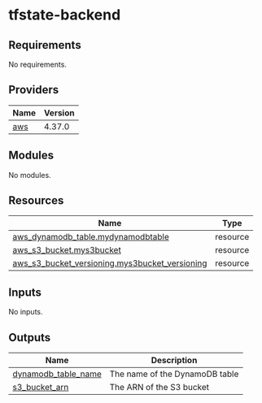 # tfstate-backend

<!-- BEGINNING OF PRE-COMMIT-TERRAFORM DOCS HOOK -->
## Requirements

No requirements.

## Providers

| Name | Version |
|------|---------|
| <a name="provider_aws"></a> [aws](#provider\_aws) | 4.37.0 |

## Modules

No modules.

## Resources

| Name | Type |
|------|------|
| [aws_dynamodb_table.mydynamodbtable](https://registry.terraform.io/providers/hashicorp/aws/latest/docs/resources/dynamodb_table) | resource |
| [aws_s3_bucket.mys3bucket](https://registry.terraform.io/providers/hashicorp/aws/latest/docs/resources/s3_bucket) | resource |
| [aws_s3_bucket_versioning.mys3bucket_versioning](https://registry.terraform.io/providers/hashicorp/aws/latest/docs/resources/s3_bucket_versioning) | resource |

## Inputs

No inputs.

## Outputs

| Name | Description |
|------|-------------|
| <a name="output_dynamodb_table_name"></a> [dynamodb\_table\_name](#output\_dynamodb\_table\_name) | The name of the DynamoDB table |
| <a name="output_s3_bucket_arn"></a> [s3\_bucket\_arn](#output\_s3\_bucket\_arn) | The ARN of the S3 bucket |
<!-- END OF PRE-COMMIT-TERRAFORM DOCS HOOK -->
